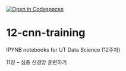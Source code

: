 [![Open in Codespaces](https://classroom.github.com/assets/launch-codespace-2972f46106e565e64193e422d61a12cf1da4916b45550586e14ef0a7c637dd04.svg)](https://classroom.github.com/open-in-codespaces?assignment_repo_id=17253612)
# 12-cnn-training

IPYNB notebooks for UT Data Science (12주차)

11장 – 심층 신경망 훈련하기
